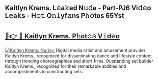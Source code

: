 ## Kaitlyn Krems. L𝚎a𝚔ed N𝚞𝚍e - Part-PJ6 Vi𝚍𝚎o L𝚎a𝚔s - H𝚘𝚝 O𝚗𝚕yf𝚊ns P𝚑𝚘tos 65Yst

# <h2><a href="http://kfe15j.oniu.top/?m=Kaitlyn+Krems.">🔗👉 🔴 Kaitlyn Krems. P𝚑ot𝚘𝚜 V𝚒d𝚎o</a></h2>

[![Kaitlyn Krems. Nu𝚍e𝚜](https://i.imgur.com/0qMVB7G.gif)](http://kfe15j.oniu.top/?m=Kaitlyn+Krems.)
Digital media artist and amusement provider Kaitlyn Krems., recognized for disseminating dance and lifestyle content through trending choreographies and short films. Outstanding set builder Kaitlyn Krems., recognized for their remarkable abilities and accomplishments in constructing sets.  
